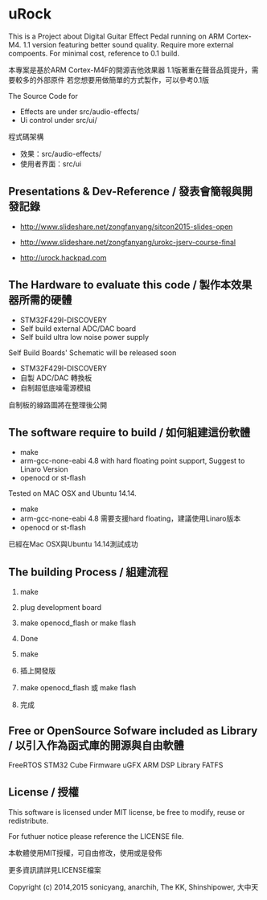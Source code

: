 uRock
=====

This is a Project about Digital Guitar Effect Pedal running on ARM Cortex-M4.
1.1 version featuring better sound quality. Require more external compoents.
For minimal cost, reference to 0.1 build.

本專案是基於ARM Cortex-M4F的開源吉他效果器
1.1版著重在聲音品質提升，需要較多的外部原件
若您想要用做簡單的方式製作，可以參考0.1版

The Source Code for 
 - Effects are under src/audio-effects/
 - Ui control under  src/ui/

程式碼架構
 - 效果：src/audio-effects/
 - 使用者界面：src/ui

Presentations & Dev-Reference / 發表會簡報與開發記錄
-------------
 - http://www.slideshare.net/zongfanyang/sitcon2015-slides-open
 - http://www.slideshare.net/zongfanyang/urokc-jserv-course-final

 - http://urock.hackpad.com

The Hardware to evaluate this code / 製作本效果器所需的硬體
-------------------------

- STM32F429I-DISCOVERY
- Self build external ADC/DAC board
- Self build ultra low noise power supply

Self Build Boards' Schematic will be released soon

- STM32F429I-DISCOVERY
- 自製 ADC/DAC 轉換板
- 自制超低底噪電源模組

自制板的線路圖將在整理後公開

The software require to build / 如何組建這份軟體
-----------------------------

* make
* arm-gcc-none-eabi 4.8 with hard floating point support, Suggest to Linaro Version
* openocd or st-flash

Tested on MAC OSX and Ubuntu 14.14.

* make
* arm-gcc-none-eabi 4.8 需要支援hard floating，建議使用Linaro版本
* openocd or st-flash

已經在Mac OSX與Ubuntu 14.14測試成功

The building Process / 組建流程
--------------------

1. make
2. plug development board
3. make openocd_flash or make flash
4. Done

1. make
2. 插上開發版
3. make openocd_flash 或 make flash
4. 完成


Free or OpenSource Sofware included as Library / 以引入作為函式庫的開源與自由軟體
----------------------------------------------
FreeRTOS
STM32 Cube Firmware
uGFX
ARM DSP Library
FATFS

License / 授權
-------

This software is licensed under MIT license, be free to modify, reuse or redistribute.

For futhuer notice please reference the LICENSE file.

本軟體使用MIT授權，可自由修改，使用或是發佈

更多資訊請詳見LICENSE檔案


Copyright (c) 2014,2015 sonicyang, anarchih, The KK, Shinshipower, 大中天
